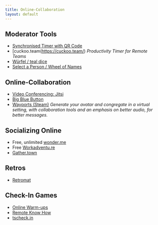 ```yaml
---
title: Online-Collaboration
layout: default
---
```


## Moderator Tools

* [Synchronised Timer with QR Code](http://workshoptimer.com/)
* [cuckoo.team(https://cuckoo.team/) *Productivity Timer for Remote Teams*
* [Würfel / teal dice](http://a.teall.info/dice/)
* [Select a Person / Wheel of Names](https://wheelofnames.com/)

## Online-Collaboration

* [Video Conferencing: Jitsi](https://meet.jit.si/)
* [Big Blue Button](https://bigbluebutton.org/)
* [Wayports (Steam)](https://store.steampowered.com/app/1548970/Wayports/) *Generate your avatar and congregate in a virtual setting, with collaboration tools and an emphasis on better audio, for better messages.*

## Socializing Online

* Free, unlimited [wonder.me](https://www.wonder.me)
* Free [Workadventu.re](https://workadventu.re)
* [Gather.town](https://gather.town)

## Retros

* [Retromat](https://retromat.org/)

## Check-In Games

* [Online Warm-ups](https://www.workshop-spiele.de/category/online-warm-ups/)
* [Remote Know How](https://qundg.de/remote-know-how/)
* [tscheck.in](http://tscheck.in/)
